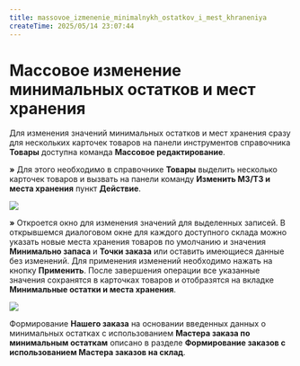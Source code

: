 ```yaml
---
title: massovoe_izmenenie_minimalnykh_ostatkov_i_mest_khraneniya
createTime: 2025/05/14 23:07:44
---
```

# Массовое изменение минимальных остатков и мест хранения

Для изменения значений минимальных остатков и мест хранения сразу для нескольких карточек товаров на панели инструментов справочника **Товары** доступна команда **Массовое редактирование**.

**»** Для этого необходимо в справочнике **Товары** выделить несколько карточек товаров и вызвать на панели команду **Изменить МЗ/ТЗ и места хранения** пункт **Действие**. 

![](133.png)

**»** Откроется окно для изменения значений для выделенных записей. В открывшемся диалоговом окне для каждого доступного склада можно указать новые места хранения товаров по умолчанию и значения **Минимально запаса** и **Точки заказа** или оставить имеющиеся данные без изменений. Для применения изменений необходимо нажать на кнопку **Применить**. После завершения операции все указанные значения сохранятся в карточках товаров и отобразятся на вкладке **Минимальные остатки и места хранения**.

![](134.png)

Формирование **Нашего заказа** на основании введенных данных о минимальных остатках с использованием **Мастера заказа по минимальным остаткам** описано в разделе **Формирование заказов с использованием Мастера заказов на склад**.

